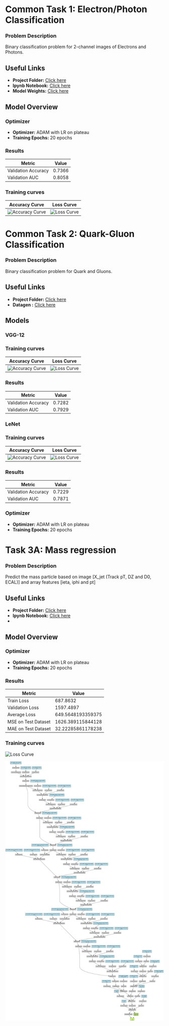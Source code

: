 # Common Task 1: Electron/Photon Classification

### Problem Description
Binary classification problem for 2-channel images of Electrons and Photons.

## Useful Links

- **Project Folder:** [Click here](https://github.com/sidhu2690/Project_CMS/tree/main/Task1)
- **Ipynb Notebook:** [Click here](https://github.com/sidhu2690/Project_CMS/blob/main/Task1/electron-photon.ipynb)
- **Model Weights:** [Click here](https://github.com/sidhu2690/Project_CMS/blob/main/Task1/model_weights.weights.h5)

## Model Overview

### Optimizer
- **Optimizer:** ADAM with LR on plateau
- **Training Epochs:** 20 epochs


### Results
| Metric            | Value  |
|-------------------|--------|
| Validation Accuracy | 0.7366 |
| Validation AUC      | 0.8058 |

### Training curves
| Accuracy Curve | Loss Curve |
|:--------------:|:----------:|
| ![Accuracy Curve](https://github.com/sidhu2690/Project_CMS/assets/136654152/aa798227-1a3e-4931-8fb0-1c0338bbf54f) | ![Loss Curve](https://github.com/sidhu2690/Project_CMS/assets/136654152/83c93933-7a75-4c8e-b355-141e8e5aafd8) |



# Common Task 2: Quark-Gluon Classification

### Problem Description
Binary classification problem for Quark and Gluons.

## Useful Links

- **Project Folder:** [Click here](https://github.com/sidhu2690/Project_CMS/tree/main/task2)
- **Datagen :** [Click here](https://github.com/sidhu2690/Project_CMS/blob/main/task2/datagenerator-task2.ipynb)

## Models

### VGG-12

### Training curves
| Accuracy Curve | Loss Curve |
|:--------------:|:----------:|
| ![Accuracy Curve](https://github.com/sidhu2690/Project_CMS/assets/136654152/0245023f-4c9a-4f58-a25b-ee814cb4730a) | ![Loss Curve](https://github.com/sidhu2690/Project_CMS/assets/136654152/638f80e5-1299-41a4-b6d7-4bca829b3dc7) |

### Results
| Metric            | Value  |
|-------------------|--------|
| Validation Accuracy | 0.7282 |
| Validation AUC      | 0.7929 |


### LeNet

### Training curves
| Accuracy Curve | Loss Curve |
|:--------------:|:----------:|
| ![Accuracy Curve](https://github.com/sidhu2690/Project_CMS/assets/136654152/13fff2f2-b1c1-4776-b153-5f15ab2f418d) | ![Loss Curve](https://github.com/sidhu2690/Project_CMS/assets/136654152/19e1a606-bc9c-41c0-a37a-3042bd24b1dc) |

### Results
| Metric            | Value  |
|-------------------|--------|
| Validation Accuracy | 0.7229 |
| Validation AUC      | 0.7871 |


### Optimizer
- **Optimizer:** ADAM with LR on plateau
- **Training Epochs:** 20 epochs


# Task 3A: Mass regression

### Problem Description
Predict the mass particle based on image [X_jet (Track pT, DZ and D0, ECAL)] and array features [ieta, iphi and pt]
## Useful Links

- **Project Folder:** [Click here](https://github.com/sidhu2690/Project_CMS/tree/main/Task-3A)
- **Ipynb Notebook:** [Click here](https://github.com/sidhu2690/Project_CMS/blob/main/Task1/electron-photon.ipynb)
- 
## Model Overview

### Optimizer
- **Optimizer:** ADAM with LR on plateau
- **Training Epochs:** 20 epochs


### Results

| Metric               | Value                |
|----------------------|----------------------|
| Train Loss           | 687.8632             |
| Validation Loss      | 1597.4897            |
| Average Loss         | 649.5648193359375   |
| MSE on Test Dataset  | 1626.389115844128   |
| MAE on Test Dataset  | 32.22285861178238   |


### Training curves
![Loss Curve](https://github.com/sidhu2690/Project_CMS/assets/136654152/7749e1b0-cafd-47b2-b106-5c785a99fb4d)

![Combined Model](https://github.com/sidhu2690/Project_CMS/raw/main/Task-3A/combined_model.png)






